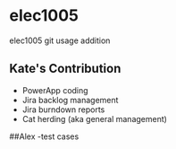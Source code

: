 # elec1005
elec1005 git usage
addition


## Kate's Contribution
- PowerApp coding
- Jira backlog management
- Jira burndown reports
- Cat herding (aka general management)

##Alex
-test cases

